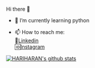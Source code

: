 Hi there 👋

- 🌱 I’m currently learning python

- 📫 How to reach me:<br>
   :briefcase:[Linkedin](https://www.linkedin.com/in/hariharan-panda-b26a72181/)<br>
  :id:[Instagram](https://www.instagram.com/hariharan_panda/)
    

[![HARIHARAN's github stats](https://github-readme-stats.vercel.app/api?username=Abzariyon&count_private=true&show_icons=true&theme=radical&hide_rank=false)](https://github.com/anuraghazra/github-readme-stats)
